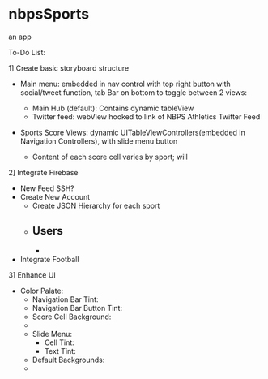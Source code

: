 # nbpsSports
an app

To-Do List:



1] Create basic storyboard structure
  - Main menu: embedded in nav control with top right button with social/tweet function, tab Bar on bottom to toggle between 2 views:
    - Main Hub (default): Contains dynamic tableView 
    - Twitter feed: webView hooked to link of NBPS Athletics Twitter Feed
    
  - Sports Score Views: dynamic UITableViewControllers(embedded in Navigation Controllers), with slide menu button
    - Content of each score cell varies by sport; will
    
2] Integrate Firebase
  - New Feed SSH?
  - Create New Account
    - Create JSON Hierarchy for each sport
    - Users
      - 
      - 
  - Integrate Football

3] Enhance UI
  - Color Palate:
    - Navigation Bar Tint: 
    - Navigation Bar Button Tint:
    - Score Cell Background:
    - 
    - Slide Menu:
      - Cell Tint:
      - Text Tint:
    - Default Backgrounds:
    - 
  
